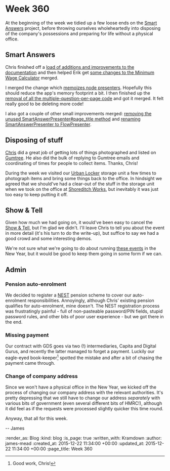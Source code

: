 Week 360
========

At the beginning of the week we tidied up a few loose ends on the [Smart Answers][] project, before throwing ourselves wholeheartedly into disposing of the company's possessions and preparing for life without a physical office.

## Smart Answers

Chris finished off a [load of additions and improvements to the documentation][pr-2169] and then helped Erik get [some changes to the Minimum Wage Calculator][pr-2161] merged.

I merged the change which [memoizes node presenters][pr-2172]. Hopefully this should reduce the app's memory footprint a bit. I then finished up the [removal of all the multiple-question-per-page code][pr-2181] and got it merged. It felt really good to be deleting more code!

I also got a couple of other small improvements merged: [removing the unused SmartAnswerPresenter#page_title method][pr-2180] and [renaming SmartAnswerPresenter to FlowPresenter][pr-2179].

## Disposing of stuff

[Chris][chris] did a great job of getting lots of things photographed and listed on [Gumtree][]. He also did the bulk of replying to Gumtree emails and coordinating of times for people to collect items. Thanks, Chris!

During the week we visited our [Urban Locker][] storage unit a few times to photograph items and bring some things back to the office. In hindsight we agreed that we should've had a clear-out of the stuff in the storage unit when we took on the office at [Shoreditch Works][], but inevitably it was just too easy to keep putting it off.

## Show & Tell

Given how much we had going on, it would've been easy to cancel the [Show & Tell][show-and-tell-19-on-lanyrd], but I'm glad we didn't. I'll leave Chris to tell you about the event in more detail (it's his turn to do the write-up), but suffice to say we had a good crowd and some interesting demos.

We're not sure what we're going to do about running [these events][show-and-tell-events] in the New Year, but it would be good to keep them going in some form if we can.

## Admin

### Pension auto-enrolment

We decided to register a [NEST] pension scheme to cover our auto-enrolment responsibilities. Annoyingly, although Chris' existing pension qualifies for auto-enrolment, mine doesn't. The NEST registration process was frustratingly painful - full of non-pasteable password/PIN fields, stupid password rules, and other bits of poor user experience - but we got there in the end.

### Missing payment

Our contract with GDS goes via two (!) intermediaries, Capita and Digital Gurus, and recently the latter managed to forget a payment. Luckily our eagle-eyed book-keeper[^1] spotted the mistake and after a bit of chasing the payment came through.

### Change of company address

Since we won't have a physical office in the New Year, we kicked off the process of changing our company address with the relevant authorities. It's pretty depressing that we still have to change our address *separately* with various bits of government (even several different bits of HMRC!), although it did feel as if the requests were processed slightly quicker this time round.

Anyway, that all for this week.

-- James

[^1]: Good work, Chris!

[Smart Answers]: https://github.com/alphagov/smart-answers
[pr-2169]: https://github.com/alphagov/smart-answers/pull/2169
[pr-2161]: https://github.com/alphagov/smart-answers/pull/2161
[pr-2181]: https://github.com/alphagov/smart-answers/pull/2181
[pr-2172]: https://github.com/alphagov/smart-answers/pull/2172
[pr-2179]: https://github.com/alphagov/smart-answers/pull/2179
[pr-2180]: https://github.com/alphagov/smart-answers/pull/2180
[chris]: /chris-roos
[Gumtree]: https://www.gumtree.com/
[Urban Locker]: http://www.urbanlocker.co.uk/
[Shoreditch Works]: http://shoreditchworks.com/
[show-and-tell-19-on-lanyrd]: http://lanyrd.com/2015/gfr-show-and-tell-december/
[show-and-tell-events]: /show-and-tell-events
[NEST]: www.nestpensions.org.uk

:render_as: Blog
:kind: blog
:is_page: true
:written_with: Kramdown
:author: james-mead
:created_at: 2015-12-22 11:34:00 +00:00
:updated_at: 2015-12-22 11:34:00 +00:00
:page_title: Week 360
